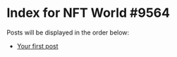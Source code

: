 # Index for NFT World #9564
Posts will be displayed in the order below:

- [Your first post](./001-first.md)

